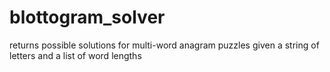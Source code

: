 # blottogram_solver
returns possible solutions for multi-word anagram puzzles given a string of letters and a list of word lengths

